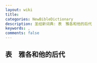 ```yaml
---
layout: wiki
title: 
categories: NewBibleDictionary
description: 圣经新词典: 表　雅各和他的后代
keywords: , 
comments: false
---
```


## 表　雅各和他的后代












